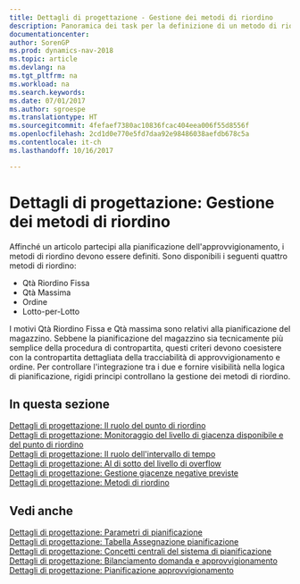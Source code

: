 ```yaml
---
title: Dettagli di progettazione - Gestione dei metodi di riordino
description: Panoramica dei task per la definizione di un metodo di riordino nella pianificazione dell'approvvigionamento.
documentationcenter: 
author: SorenGP
ms.prod: dynamics-nav-2018
ms.topic: article
ms.devlang: na
ms.tgt_pltfrm: na
ms.workload: na
ms.search.keywords: 
ms.date: 07/01/2017
ms.author: sgroespe
ms.translationtype: HT
ms.sourcegitcommit: 4fefaef7380ac10836fcac404eea006f55d8556f
ms.openlocfilehash: 2cd1d0e770e5fd7daa92e98486038aefdb678c5a
ms.contentlocale: it-ch
ms.lasthandoff: 10/16/2017

---
```

# <a name="design-details-handling-reordering-policies"></a>Dettagli di progettazione: Gestione dei metodi di riordino
Affinché un articolo partecipi alla pianificazione dell'approvvigionamento, i metodi di riordino devono essere definiti. Sono disponibili i seguenti quattro metodi di riordino:  
  
* Qtà Riordino Fissa  
* Qtà Massima  
* Ordine  
* Lotto-per-Lotto  
  
I motivi Qtà Riordino Fissa e Qtà massima sono relativi alla pianificazione del magazzino. Sebbene la pianificazione del magazzino sia tecnicamente più semplice della procedura di contropartita, questi criteri devono coesistere con la contropartita dettagliata della tracciabilità di approvvigionamento e ordine. Per controllare l'integrazione tra i due e fornire visibilità nella logica di pianificazione, rigidi principi controllano la gestione dei metodi di riordino.  
  
## <a name="in-this-section"></a>In questa sezione  
[Dettagli di progettazione: Il ruolo del punto di riordino](design-details-the-role-of-the-reorder-point.md)  
[Dettagli di progettazione: Monitoraggio del livello di giacenza disponibile e del punto di riordino](design-details-monitoring-the-projected-inventory-level-and-the-reorder-point.md)  
[Dettagli di progettazione: Il ruolo dell'intervallo di tempo](design-details-the-role-of-the-time-bucket.md)  
[Dettagli di progettazione: Al di sotto del livello di overflow](design-details-staying-under-the-overflow-level.md)  
[Dettagli di progettazione: Gestione giacenze negative previste](design-details-handling-projected-negative-inventory.md)  
[Dettagli di progettazione: Metodi di riordino](design-details-reordering-policies.md)  
  
## <a name="see-also"></a>Vedi anche  
[Dettagli di progettazione: Parametri di pianificazione](design-details-planning-parameters.md)   
[Dettagli di progettazione: Tabella Assegnazione pianificazione](design-details-planning-assignment-table.md)   
[Dettagli di progettazione: Concetti centrali del sistema di pianificazione](design-details-central-concepts-of-the-planning-system.md)   
[Dettagli di progettazione: Bilanciamento domanda e approvvigionamento](design-details-balancing-demand-and-supply.md)   
[Dettagli di progettazione: Pianificazione approvvigionamento](design-details-supply-planning.md)
